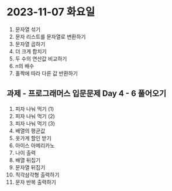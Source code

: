 # 2023-11-07 화요일

1. 문자열 섞기
2. 문자 리스트를 문자열로 변환하기
3. 문자열 곱하기
4. 더 크게 합치기
5. 두 수의 연산값 비교하기
6. n의 배수
7. 홀짝에 따라 다른 값 반환하기

## 과제 - 프로그래머스 입문문제 Day 4 - 6 풀어오기

1. 피자 나눠 먹기 (1)
2. 피자 나눠 먹기 (2)
3. 피자 나눠 먹기 (3)
4. 배열의 평균값
5. 옷가게 할인 받기
6. 아이스 아메리카노
7. 나이 출력
8. 배열 뒤집기
9. 문자열 뒤집기
10. 직각삼각형 출력하기
11. 문자 반복 출력하기
